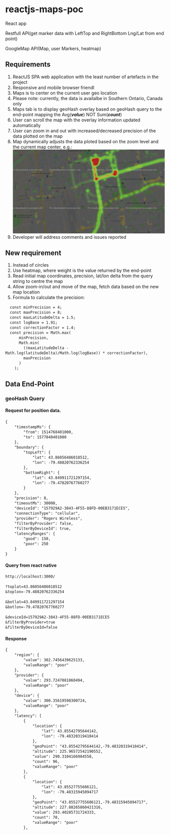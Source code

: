 # reactjs-maps-poc

React app

Restfull API(get marker data with LeftTop and RightBottom Lng/Lat from end point) 

GoogleMap API(Map, user Markers, heatmap) 


## Requirements

1. ReactJS SPA web application with the least number of artefacts in the project
1. Responsive and mobile browser friendl
1. Maps is to center on the current user geo location
1. Please note: currently, the data is availalbe in Southern Ontario, Canada only
1. Maps tab is to display geoHash overlay based on geoHash query to the end-point mapping the Avg(***value***) NOT Sum(***count***)
1. User can scroll the map with the overlay information updated automatically
1. User can zoom in and out with increased/decreased precision of the data plotted on the map
1. Map dynamically adjusts the data ploted based on the zoom level and the current map center, e.g.:
![](./media/sample-map.png)
1. Developer will address comments and issues reported

## New requirement

1. Instead of circles
1. Use heatmap, where weight is the value returned by the end-point
1. Read initial map coordinates, precision, lat/lon delta from the query string to centre the map
1. Allow zoom-in/out and move of the map, fetch data based on the new map location
1. Formula to calculate the precision:
```
  const minPrecision = 4;
  const maxPrecision = 8;
  const maxLatitudeDelta = 1.5;
  const logBase = 1.91;
  const correctionFactor = 1.4;
  const precision = Math.max(
      minPrecision,
      Math.min(
        ((maxLatitudeDelta - Math.log(latitudeDelta)/Math.log(logBase)) * correctionFactor),
        maxPrecision
      )
    );

```

## Data End-Point

### geoHash Query

#### Request for position data.
```
{
	"timestampMs": {
		"from": 1514768401000,
		"to": 1577840401000
	},
	"boundary": {
		"topLeft": {
			"lat": 43.86056486018512,
			"lon": -79.48820762336254
		},
		"bottomRight": {
			"lat": 43.849911721297154,
			"lon": -79.47820767760277
		}
	},
	"precision": 8,
	"timeoutMs": 30000,
	"deviceId": "157929A2-3843-4F55-88FD-00EB3171ECE5",
	"connectionType": "cellular",
	"provider": "Rogers Wireless",
	"filterByProvider": false,
	"filterByDeviceId": true,
	"latencyRanges": {
		"good": 150,
		"poor": 250
	}
}
```

#### Query from react native
```
http://localhost:3000/

?toplat=43.86056486018512
&toplon=-79.48820762336254

&botlat=43.849911721297154
&botlon=-79.47820767760277

&deviceId=157929A2-3843-4F55-88FD-00EB3171ECE5
&filterByProvider=true
&filterByDeviceId=false
```

#### Response

```
{
    "region": {
        "value": 302.7456439625133,
        "valueRange": "poor"
    },
    "provider": {
        "value": 293.7247081860494,
        "valueRange": "poor"
    },
    "device": {
        "value": 300.35619598300724,
        "valueRange": "poor"
    },
    "latency": [
        {
            "location": {
                "lat": 43.85542795644142,
                "lon": -79.48320319410414
            },
            "geoPoint": "43.85542795644142,-79.48320319410414",
            "altitude": 225.96572542190552,
            "value": 290.3104166984558,
            "count": 96,
            "valueRange": "poor"
        },
        {
            "location": {
                "lat": 43.85527755606121,
                "lon": -79.48315945094717
            },
            "geoPoint": "43.85527755606121,-79.48315945094717",
            "altitude": 227.88265860421316,
            "value": 293.40285731724333,
            "count": 70,
            "valueRange": "poor"
        },
        
```